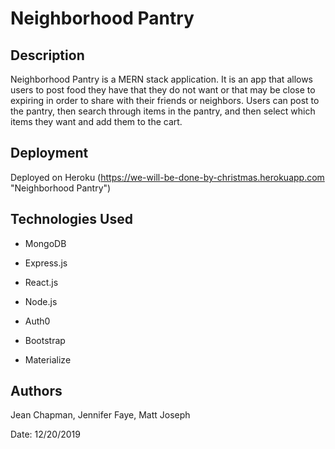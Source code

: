 # Neighborhood Pantry

## Description

Neighborhood Pantry is a MERN stack application. It is an app that allows users to post food they have that they do not want or that may be close to expiring in order to share with their friends or neighbors. Users can post to the pantry, then search through items in the pantry, and then select which items they want and add them to the cart.     

## Deployment

Deployed on Heroku (https://we-will-be-done-by-christmas.herokuapp.com "Neighborhood Pantry") 

## Technologies Used

* MongoDB

* Express.js

* React.js

* Node.js

* Auth0

* Bootstrap

* Materialize

## Authors

Jean Chapman, Jennifer Faye, Matt Joseph

Date: 12/20/2019
